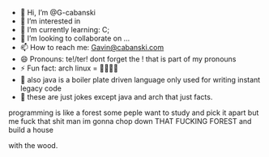 - 👋 Hi, I’m @G-cabanski
- 👀 I’m interested in 
- 🌱 I’m currently learning: C;
- 💞️ I’m looking to collaborate on …
- 📫 How to reach me: Gavin@cabanski.com
- 😄 Pronouns: te!/ter! dont forget the ! that is part of my pronouns
- ⚡ Fun fact: arch linux = 🏳️‍🌈🏳️‍⚧
- 🤢 also java is a boiler plate driven language only used for writing instant legacy code
- 👹 these are just jokes except java and arch that just facts.



programming is like a forest some peple want to study and pick it apart
but me fuck that shit man im gonna chop down THAT FUCKING FOREST and build a house

with the wood.

<!---
G-cabanski/G-cabanski is a ✨ special ✨ repository because its `README.md` (this file) appears on your GitHub profile.
You can click the Preview link to take a look at your changes.
--->
